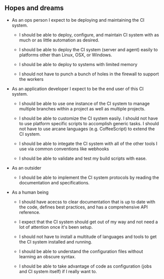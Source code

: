 ## Hopes and dreams

* As an ops person I expect to be deploying and maintaining the CI system.
  * I should be able to deploy, configure, and maintain CI system with as much or as little automation as desired.

  * I should be able to deploy the CI system (server and agent) easily to platforms other than Linux, OSX, or Windows.

  * I should be able to deploy to systems with limited memory

  * I should not have to punch a bunch of holes in the firewall to support the workers

* As an application developer I expect to be the end user of this CI system.

  * I should be able to use one instance of the CI system to manage multiple branches within a project as well as multiple projects.

  * I should be able to customize the CI system easily. I should not have to use platform specific scripts to accomplish generic tasks.  I should not have to use arcane languages (e.g. CoffeeScript) to extend the CI system.

  * I should be able to integate the CI system with all of the other tools I use via common conventions like webhooks

  * I should be able to validate and test my build scripts with ease.

* As an outsider

  * I should be able to implement the CI system protocols by reading the documentation and specifications.

* As a human being

  * I should have acecss to clear documentation that is up to date with the code, defines best practices, and has a comprehensive API reference.

  * I expect that the CI system should get out of my way and not need a lot of attention once it's been setup.

  * I should not have to install a multitude of languages and tools to get the CI system installed and running.

  * I should be able to understand the configuration files without learning an obscure syntax.

  * I should be able to take advantage of code as configuration (jobs and CI system itself) if I really want to.
